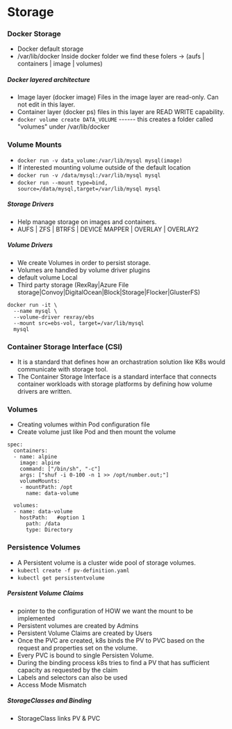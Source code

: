# Storage

### Docker Storage
- Docker default storage 
- /var/lib/docker Inside docker folder we find these folers -> (aufs | containers | image | volumes)
##### Docker layered architecture
- Image layer (docker image) Files in the image layer are read-only. Can not edit in this layer. 
- Container layer (docker ps) files in this layer are READ WRITE capability.
- `docker volume create DATA_VOLUME`
------ this creates a folder called "volumes" under /var/lib/docker
### Volume Mounts
- `docker run -v data_volume:/var/lib/mysql mysql(image)`
- If interested mounting volume outside of the default location
- `docker run -v /data/mysql:/var/lib/mysql mysql`
- `docker run --mount type=bind, source=/data/mysql,target=/var/lib/mysql mysql`


##### Storage Drivers
- Help manage storage on images and containers.
- AUFS | ZFS | BTRFS | DEVICE MAPPER | OVERLAY | OVERLAY2
##### Volume Drivers
- We create Volumes in order to persist storage.
- Volumes are handled by volume driver plugins
- default volume Local 
- Third party storage (RexRay|Azure File storage|Convoy|DigitalOcean|Block|Storage|Flocker|GlusterFS)

```
docker run -it \
  --name mysql \
  --volume-driver rexray/ebs
  --mount src=ebs-vol, target=/var/lib/mysql
  mysql
```

### Container Storage Interface (CSI)
- It is a standard that defines how an orchastration solution like K8s would communicate with storage tool.
- The Container Storage Interface is a standard interface that connects container workloads with storage platforms by defining how volume drivers are written. 

### Volumes
- Creating volumes within Pod configuration file
- Create volume just like Pod and then mount the volume
```
spec:
  containers:
  - name: alpine
    image: alpine
    command: ["/bin/sh", "-c"]
    args: ["shuf -i 0-100 -n 1 >> /opt/number.out;"]
    volumeMounts:
    - mountPath: /opt
      name: data-volume

  volumes:
  - name: data-volume
    hostPath:   #option 1
      path: /data
      type: Directory
```
### Persistence Volumes
- A Persistent volume is a cluster wide pool of storage volumes.
- `kubectl create -f pv-definition.yaml`
- `kubectl get persistentvolume`

##### Persistent Volume Claims
- pointer to the configuration of HOW we want the mount to be implemented
- Persistent volumes are created by Admins
- Persistent Volume Claims are created by Users
- Once the PVC are created, k8s binds the PV to PVC based on the request and properties set on the volume.
- Every PVC is bound to single Persisten Volume.
- During the binding process k8s tries to find a PV that has sufficient capacity as requested by the claim 
- Labels and selectors can also be used
- Access Mode Mismatch

##### StorageClasses and Binding
- StorageClass links PV & PVC